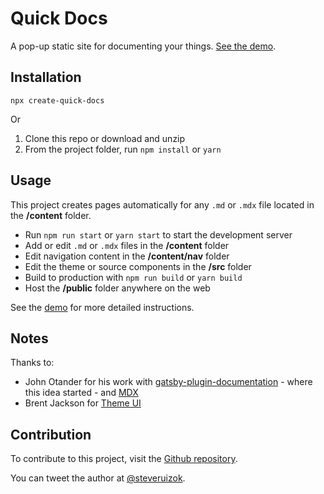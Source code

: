 # Quick Docs

A pop-up static site for documenting your things.
[See the demo](https://quick-docs.netlify.com/).

## Installation

`npx create-quick-docs`

Or

1. Clone this repo or download and unzip
2. From the project folder, run `npm install` or `yarn`

## Usage

This project creates pages automatically for any `.md` or `.mdx` file located in
the **/content** folder.

- Run `npm run start` or `yarn start` to start the development server
- Add or edit `.md` or `.mdx` files in the **/content** folder
- Edit navigation content in the **/content/nav** folder
- Edit the theme or source components in the **/src** folder
- Build to production with `npm run build` or `yarn build`
- Host the **/public** folder anywhere on the web

See the [demo](https://quick-docs.netlify.com/) for more detailed instructions.

## Notes

Thanks to:

- John Otander for his work with
  [gatsby-plugin-documentation](https://github.com/johno/gatsby-theme-documentation) -
  where this idea started - and [MDX](https://github.com/mdx-js/mdx)
- Brent Jackson for [Theme UI](https://github.com/system-ui/theme-ui)

## Contribution

To contribute to this project, visit the
[Github repository](https://github.com/steveruizok/quick-docs).

You can tweet the author at [@steveruizok](http://twitter.com/steveruizok).

